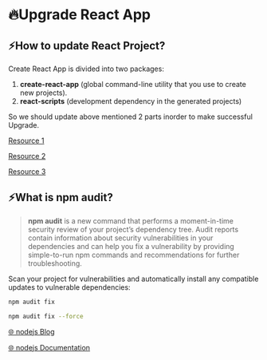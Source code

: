 # 🔥Upgrade React App

## ⚡How to update React Project?

Create React App is divided into two packages:

1. **create-react-app** (global command-line utility that you use to create new projects).
2. **react-scripts** (development dependency in the generated projects)

So we should update above mentioned 2 parts inorder to make successful Upgrade.

[Resource 1](https://create-react-app.dev/docs/updating-to-new-releases/)

[Resource 2](https://www.kirupa.com/react/updating_react_version.htm)

[Resource 3](https://stackoverflow.com/questions/48727922/how-to-upgrade-a-react-project-built-with-create-react-app-to-the-next-create-re)

## ⚡What is npm audit?

> **npm audit** is a new command that performs a moment-in-time security review of your project’s dependency tree. Audit reports contain information about security vulnerabilities in your dependencies and can help you fix a vulnerability by providing simple-to-run npm commands and recommendations for further troubleshooting.

Scan your project for vulnerabilities and automatically install any compatible updates to vulnerable dependencies:

```bash
npm audit fix

npm audit fix --force
```

[🌐 nodejs Blog](https://blog.npmjs.org/post/173719309445/npm-audit-identify-and-fix-insecure)

[🌐 nodejs Documentation](https://docs.npmjs.com/cli/audit)